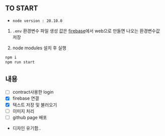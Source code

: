## TO START
* `node version : 20.10.0`
1. `.env` 환경변수 파일 생성
값은 [firebase]('https://firebase.google.com/?hl=ko')에서 web으로 만들면 나오는 환경변수값 저장

2. node modules 설치 후 실행
```bash
npm i
npm run start
```


## 내용
- [ ] contract사용한 login
- [x] firebase 연결
- [x] 텍스트 저장 및 불러오기
- [ ] 이미지 처리
- [ ] github page 배포

* 디자인 유기함..
